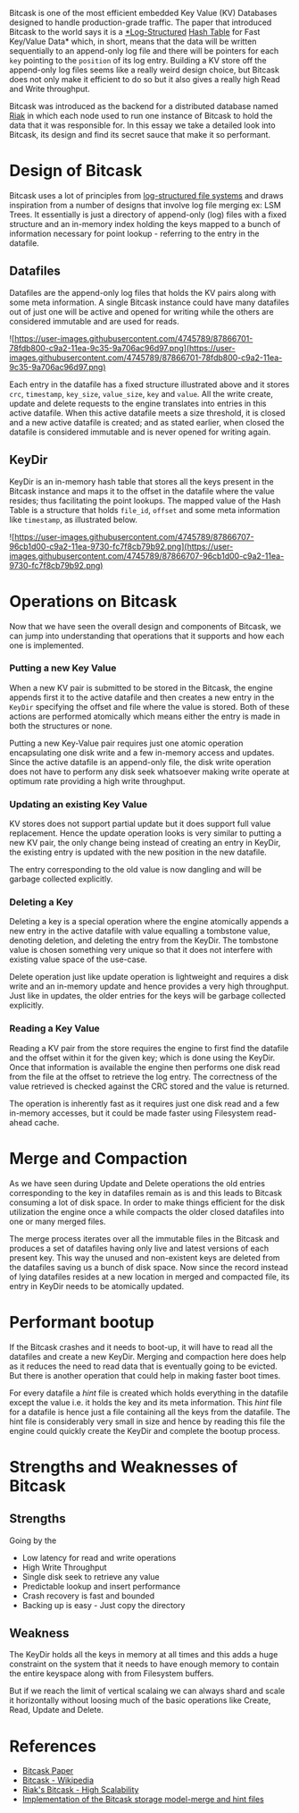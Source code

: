 Bitcask is one of the most efficient embedded Key Value (KV) Databases designed to handle production-grade traffic. The paper that introduced Bitcask to the world says it is a [*Log-Structured](https://en.wikipedia.org/wiki/Log-structured_file_system) [Hash Table](https://en.wikipedia.org/wiki/Hash_table) for Fast Key/Value Data* which, in short, means that the data will be written sequentially to an append-only log file and there will be pointers for each `key` pointing to the `position` of its log entry. Building a KV store off the append-only log files seems like a really weird design choice, but Bitcask does not only make it efficient to do so but it also gives a really high Read and Write throughput.

Bitcask was introduced as the backend for a distributed database named [Riak](https://riak.com/) in which each node used to run one instance of Bitcask to hold the data that it was responsible for. In this essay we take a detailed look into Bitcask, its design and find its secret sauce that make it so performant.

# Design of Bitcask

Bitcask uses a lot of principles from [log-structured file systems](https://en.wikipedia.org/wiki/Log-structured_file_system) and draws inspiration from a number of designs that involve log file merging ex: LSM Trees. It essentially is just a directory of append-only (log) files with a fixed structure and an in-memory index holding the keys mapped to a bunch of information necessary for point lookup - referring to the entry in the datafile.

## Datafiles

Datafiles are the append-only log files that holds the KV pairs along with some meta information. A single Bitcask instance could have many datafiles out of just one will be active and opened for writing while the others are considered immutable and are used for reads.

![https://user-images.githubusercontent.com/4745789/87866701-78fdb800-c9a2-11ea-9c35-9a706ac96d97.png](https://user-images.githubusercontent.com/4745789/87866701-78fdb800-c9a2-11ea-9c35-9a706ac96d97.png)

Each entry in the datafile has a fixed structure illustrated above and it stores `crc`, `timestamp`, `key_size`, `value_size`, `key` and `value`. All the write create, update and delete requests to the engine translates into entries in this active datafile. When this active datafile meets a size threshold, it is closed and a new active datafile is created; and as stated earlier, when closed the datafile is considered immutable and is never opened for writing again.

## KeyDir

KeyDir is an in-memory hash table that stores all the keys present in the Bitcask instance and maps it to the offset in the datafile where the value resides; thus facilitating the point lookups. The mapped value of the Hash Table is a structure that holds `file_id`, `offset` and some meta information like `timestamp`, as illustrated below.

![https://user-images.githubusercontent.com/4745789/87866707-96cb1d00-c9a2-11ea-9730-fc7f8cb79b92.png](https://user-images.githubusercontent.com/4745789/87866707-96cb1d00-c9a2-11ea-9730-fc7f8cb79b92.png)

# Operations on Bitcask

Now that we have seen the overall design and components of Bitcask, we can jump into understanding that operations that it supports and how each one is implemented.

### Putting a new Key Value

When a new KV pair is submitted to be stored in the Bitcask, the engine appends first it to the active datafile and then creates a new entry in the `KeyDir` specifying the offset and file where the value is stored. Both of these actions are performed atomically which means either the entry is made in both the structures or none.

Putting a new Key-Value pair requires just one atomic operation encapsulating one disk write and a few in-memory access and updates. Since the active datafile is an append-only file, the disk write operation does not have to perform any disk seek whatsoever making write operate at optimum rate providing a high write throughput.

### Updating an existing Key Value

KV stores does not support partial update but it does support full value replacement. Hence the update operation looks is very similar to putting a new KV pair, the only change being instead of creating an entry in KeyDir, the existing entry is updated with the new position in the new datafile.

The entry corresponding to the old value is now dangling and will be garbage collected explicitly.

### Deleting a Key

Deleting a key is a special operation where the engine atomically appends a new entry in the active datafile with value equalling a tombstone value, denoting deletion, and deleting the entry from the KeyDir. The tombstone value is chosen something very unique so that it does not interfere with existing value space of the use-case.

Delete operation just like update operation is lightweight and requires a disk write and an in-memory update and hence provides a very high throughput. Just like in updates, the older entries for the keys will be garbage collected explicitly.

### Reading a Key Value

Reading a KV pair from the store requires the engine to first find the datafile and the offset within it for the given key; which is done using the KeyDir. Once that information is available the engine then performs one disk read from the file at the offset to retrieve the log entry. The correctness of the value retrieved is checked against the CRC stored and the value is returned.

The operation is inherently fast as it requires just one disk read and a few in-memory accesses, but it could be made faster using Filesystem read-ahead cache.

# Merge and Compaction

As we have seen during Update and Delete operations the old entries corresponding to the key in datafiles remain as is and this leads to Bitcask consuming a lot of disk space. In order to make things efficient for the disk utilization the engine once a while compacts the older closed datafiles into one or many merged files.

The merge process iterates over all the immutable files in the Bitcask and produces a set of datafiles having only live and latest versions of each present key. This way the unused and non-existent keys are deleted from the datafiles saving us a bunch of disk space. Now since the record instead of lying datafiles resides at a new location in merged and compacted file, its entry in KeyDir needs to be atomically updated.

# Performant bootup

If the Bitcask crashes and it needs to boot-up, it will have to read all the datafiles and create a new KeyDir. Merging and compaction here does help as it reduces the need to read data that is eventually going to be evicted. But there is another operation that could help in making faster boot times.

For every datafile a *hint* file is created which holds everything in the datafile except the value i.e. it holds the key and its meta information. This *hint* file for a datafile is hence just a file containing all the keys from the datafile. The hint file is considerably very small in size and hence by reading this file the engine could quickly create the KeyDir and complete the bootup process.

# Strengths and Weaknesses of Bitcask

## Strengths

Going by the 

- Low latency for read and write operations
- High Write Throughput
- Single disk seek to retrieve any value
- Predictable lookup and insert performance
- Crash recovery is fast and bounded
- Backing up is easy - Just copy the directory

## Weakness

The KeyDir holds all the keys in memory at all times and this adds a huge constraint on the system that it needs to have enough memory to contain the entire keyspace along with from Filesystem buffers.

But if we reach the limit of vertical scalaing we can always shard and scale it horizontally without loosing much of the basic operations like Create, Read, Update and Delete.

# References

- [Bitcask Paper](https://riak.com/assets/bitcask-intro.pdf)
- [Bitcask - Wikipedia](https://en.wikipedia.org/wiki/Bitcask)
- [Riak's Bitcask - High Scalability](http://highscalability.com/blog/2011/1/10/riaks-bitcask-a-log-structured-hash-table-for-fast-keyvalue.html/)
- [Implementation of the Bitcask storage model-merge and hint files](https://topic.alibabacloud.com/a/implementation-of-the-bitcask-storage-model-merge-and-hint-files_8_8_31516931.html)
